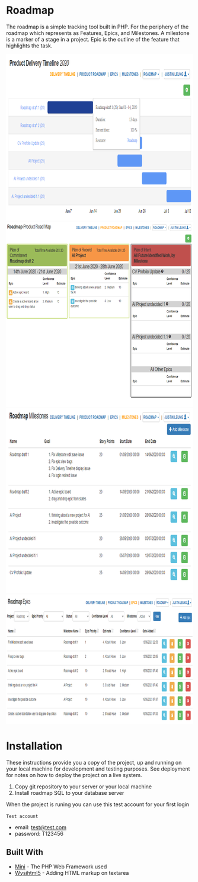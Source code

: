 # Roadmap

The roadmap is a simple tracking tool built in PHP. For the periphery of the roadmap which represents as Features, Epics, and Milestones.
A milestone is a marker of a stage in a project. Epic is the outline of the feature that highlights the task. 

<img src="public/img/delivery_timeline.png" height="450">
<img src="public/img/product_roadmap.PNG" height="500">
<img src="public/img/milestone.PNG" height="500">
<img src="public/img/epic.PNG" height="350">


# Installation
These instructions provide you a copy of the project, up and running on your local machine for development and testing purposes. See deployment for notes on how to deploy the project on a live system.

1. Copy git repository to your server or your local machine
2. Install roadmap SQL to your database server

When the project is runing you can use this test account for your first login

`Test account`
* email: test@test.com
* password: T123456

## Built With

* [Mini](https://github.com/panique/mini) - The PHP Web Framework used
* [Wysihtml5](https://github.com/xing/wysihtml5/) - Adding HTML markup on textarea






